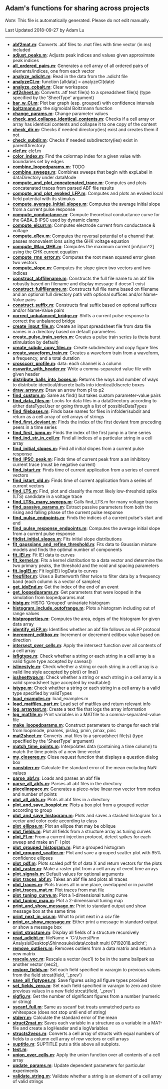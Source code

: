 ## Adam's functions for sharing across projects

*Note*: This file is automatically generated.  Please do not edit manually.

Last Updated 2018-09-27 by Adam Lu

***

- [**abf2mat.m**](https://github.com/blabuva/Adams_Functions/blob/master/abf2mat.m): Converts .abf files to .mat files with time vector (in ms) included
- [**adjust_peaks.m**](https://github.com/blabuva/Adams_Functions/blob/master/adjust_peaks.m): Adjusts peak indices and values given approximate peak indices
- [**all_ordered_pairs.m**](https://github.com/blabuva/Adams_Functions/blob/master/all_ordered_pairs.m): Generates a cell array of all ordered pairs of elements/indices, one from each vector
- [**analyze_adicht.m**](https://github.com/blabuva/Adams_Functions/blob/master/analyze_adicht.m): Read in the data from the .adicht file
- [**analyzeCI.m**](https://github.com/blabuva/Adams_Functions/blob/master/analyzeCI.m): function [alldata] = analyzeCI(date)	
- [**analyze_cobalt.m**](https://github.com/blabuva/Adams_Functions/blob/master/analyze_cobalt.m): Clear workspace
- [**atf2sheet.m**](https://github.com/blabuva/Adams_Functions/blob/master/atf2sheet.m): Converts .atf text file(s) to a spreadsheet file(s) (type specified by the 'SheetType' argument)
- [**bar_w_CI.m**](https://github.com/blabuva/Adams_Functions/blob/master/bar_w_CI.m): Plot bar graph (esp. grouped) with confidence intervals
- [**boltzmann.m**](https://github.com/blabuva/Adams_Functions/blob/master/boltzmann.m): the sigmoidal Boltzmann function
- [**change_params.m**](https://github.com/blabuva/Adams_Functions/blob/master/change_params.m): Change parameter values
- [**check_and_collapse_identical_contents.m**](https://github.com/blabuva/Adams_Functions/blob/master/check_and_collapse_identical_contents.m): Checks if a cell array or array has identical contents and collapse it to one copy of the content
- [**check_dir.m**](https://github.com/blabuva/Adams_Functions/blob/master/check_dir.m): Checks if needed directory(ies) exist and creates them if not
- [**check_subdir.m**](https://github.com/blabuva/Adams_Functions/blob/master/check_subdir.m): Checks if needed subdirectory(ies) exist in parentDirectory
- [**clcf.m**](https://github.com/blabuva/Adams_Functions/blob/master/clcf.m): clcf.m
- [**color_index.m**](https://github.com/blabuva/Adams_Functions/blob/master/color_index.m): Find the colormap index for a given value with boundaries set by edges
- [**combine_loopedparams.m**](https://github.com/blabuva/Adams_Functions/blob/master/combine_loopedparams.m): TODO
- [**combine_sweeps.m**](https://github.com/blabuva/Adams_Functions/blob/master/combine_sweeps.m): Combines sweeps that begin with expLabel in dataDirectory under dataMode
- [**compute_and_plot_concatenated_trace.m**](https://github.com/blabuva/Adams_Functions/blob/master/compute_and_plot_concatenated_trace.m): Computes and plots concatenated traces from parsed ABF file results
- [**compute_and_plot_evoked_LFP.m**](https://github.com/blabuva/Adams_Functions/blob/master/compute_and_plot_evoked_LFP.m): Computes and plots an evoked local field potential with its stimulus
- [**compute_average_initial_slopes.m**](https://github.com/blabuva/Adams_Functions/blob/master/compute_average_initial_slopes.m): Computes the average initial slope from a current pulse response
- [**compute_conductance.m**](https://github.com/blabuva/Adams_Functions/blob/master/compute_conductance.m): Compute theoretical conductance curve for the GABA_B IPSC used by dynamic clamp
- [**compute_elcurr.m**](https://github.com/blabuva/Adams_Functions/blob/master/compute_elcurr.m): Computes electrode current from conductance & voltage
- [**compute_eRev.m**](https://github.com/blabuva/Adams_Functions/blob/master/compute_eRev.m): Computes the reversal potential of a channel that passes monovalent ions using the GHK voltage equation
- [**compute_IMax_GHK.m**](https://github.com/blabuva/Adams_Functions/blob/master/compute_IMax_GHK.m): Computes the maximum current [mA/cm^2] using the GHK current equation
- [**compute_rms_error.m**](https://github.com/blabuva/Adams_Functions/blob/master/compute_rms_error.m): Computes the root mean squared error given two vectors
- [**compute_slope.m**](https://github.com/blabuva/Adams_Functions/blob/master/compute_slope.m): Computes the slope given two vectors and two indices
- [**construct_abffilename.m**](https://github.com/blabuva/Adams_Functions/blob/master/construct_abffilename.m): Constructs the full file name to an abf file robustly based on filename and display message if doesn't exist
- [**construct_fullfilename.m**](https://github.com/blabuva/Adams_Functions/blob/master/construct_fullfilename.m): Constructs full file name based on filename and an optional full directory path with optional suffices and/or Name-Value pairs
- [**construct_suffix.m**](https://github.com/blabuva/Adams_Functions/blob/master/construct_suffix.m): Constructs final suffix based on optional suffices and/or Name-Value pairs
- [**correct_unbalanced_bridge.m**](https://github.com/blabuva/Adams_Functions/blob/master/correct_unbalanced_bridge.m): Shifts a current pulse response to correct the unbalanced bridge
- [**create_input_file.m**](https://github.com/blabuva/Adams_Functions/blob/master/create_input_file.m): Create an input spreadsheet file from data file names in a directory based on default parameters
- [**create_pulse_train_series.m**](https://github.com/blabuva/Adams_Functions/blob/master/create_pulse_train_series.m): Creates a pulse train series (a theta burst stimulation by default)
- [**create_subdir_copy_files.m**](https://github.com/blabuva/Adams_Functions/blob/master/create_subdir_copy_files.m): Create subdirectory and copy figure files
- [**create_waveform_train.m**](https://github.com/blabuva/Adams_Functions/blob/master/create_waveform_train.m): Creates a waveform train from a waveform, a frequency, and a total duration
- [**crosscorr_profile.m**](https://github.com/blabuva/Adams_Functions/blob/master/crosscorr_profile.m): data: each channel is a column
- [**csvwrite_with_header.m**](https://github.com/blabuva/Adams_Functions/blob/master/csvwrite_with_header.m): Write a comma-separated value file with given header
- [**distribute_balls_into_boxes.m**](https://github.com/blabuva/Adams_Functions/blob/master/distribute_balls_into_boxes.m): Returns the ways and number of ways to distribute identical/discrete balls into identical/discrete boxes
- [**draw_arrow.m**](https://github.com/blabuva/Adams_Functions/blob/master/draw_arrow.m): Draw an arrow from p1 to p2
- [**find_custom.m**](https://github.com/blabuva/Adams_Functions/blob/master/find_custom.m): Same as find() but takes custom parameter-value pairs
- [**find_data_files.m**](https://github.com/blabuva/Adams_Functions/blob/master/find_data_files.m): Looks for data files in a dataDirectory according to either dataTypeUser or going through a list of possibleDataTypes
- [**find_filebases.m**](https://github.com/blabuva/Adams_Functions/blob/master/find_filebases.m): Finds base names for files in infolder/subdir and return as a cell array of cell arrays of strings
- [**find_first_deviant.m**](https://github.com/blabuva/Adams_Functions/blob/master/find_first_deviant.m): Finds the index of the first deviant from preceding peers in a time series
- [**find_first_jump.m**](https://github.com/blabuva/Adams_Functions/blob/master/find_first_jump.m): Finds the index of the first jump in a time series
- [**find_ind_str_in_cell.m**](https://github.com/blabuva/Adams_Functions/blob/master/find_ind_str_in_cell.m): Find all indices of a particular string in a cell array
- [**find_initial_slopes.m**](https://github.com/blabuva/Adams_Functions/blob/master/find_initial_slopes.m): Find all initial slopes from a current pulse response
- [**find_IPSC_peak.m**](https://github.com/blabuva/Adams_Functions/blob/master/find_IPSC_peak.m): Finds time of current peak from a an inhibitory current trace (must be negative current)
- [**find_istart.m**](https://github.com/blabuva/Adams_Functions/blob/master/find_istart.m): Finds time of current application from a series of current vectors
- [**find_istart_old.m**](https://github.com/blabuva/Adams_Functions/blob/master/find_istart_old.m): Finds time of current application from a series of current vectors
- [**find_LTS.m**](https://github.com/blabuva/Adams_Functions/blob/master/find_LTS.m): Find, plot and classify the most likely low-threshold spike (LTS) candidate in a voltage trace
- [**find_LTSs_many_sweeps.m**](https://github.com/blabuva/Adams_Functions/blob/master/find_LTSs_many_sweeps.m): Calls find_LTS.m for many voltage traces
- [**find_passive_params.m**](https://github.com/blabuva/Adams_Functions/blob/master/find_passive_params.m): Extract passive parameters from both the rising and falling phase of the current pulse response
- [**find_pulse_endpoints.m**](https://github.com/blabuva/Adams_Functions/blob/master/find_pulse_endpoints.m): Finds the indices of a current pulse's start and end
- [**find_pulse_response_endpoints.m**](https://github.com/blabuva/Adams_Functions/blob/master/find_pulse_response_endpoints.m): Computes the average initial slope from a current pulse response
- [**fitdist_initial_slopes.m**](https://github.com/blabuva/Adams_Functions/blob/master/fitdist_initial_slopes.m): Fits initial slope distributions
- [**fit_gaussians_and_refine_threshold.m**](https://github.com/blabuva/Adams_Functions/blob/master/fit_gaussians_and_refine_threshold.m): Fits data to Gaussian mixture models and finds the optimal number of components
- [**fit_IEI.m**](https://github.com/blabuva/Adams_Functions/blob/master/fit_IEI.m): Fit IEI data to curves
- [**fit_kernel.m**](https://github.com/blabuva/Adams_Functions/blob/master/fit_kernel.m): Fits a kernel distribution to a data vector and determine the two primary peaks, the threshold and the void and spacing parameters
- [**fit_logIEI.m**](https://github.com/blabuva/Adams_Functions/blob/master/fit_logIEI.m): Fit log(IEI) logData to curves
- [**freqfilter.m**](https://github.com/blabuva/Adams_Functions/blob/master/freqfilter.m): Uses a Butterworth filter twice to filter data by a frequency band (each column is a vector of samples)
- [**get_idxEnd.m**](https://github.com/blabuva/Adams_Functions/blob/master/get_idxEnd.m): Get the index of the end of an event
- [**get_loopedparams.m**](https://github.com/blabuva/Adams_Functions/blob/master/get_loopedparams.m): Get parameters that were looped in the simulation from loopedparams.mat
- [**histg.m**](https://github.com/blabuva/Adams_Functions/blob/master/histg.m): HISTG    'Grouped' univariate histogram
- [**histogram_include_outofrange.m**](https://github.com/blabuva/Adams_Functions/blob/master/histogram_include_outofrange.m): Plots a histogram including out of range values
- [**histproperties.m**](https://github.com/blabuva/Adams_Functions/blob/master/histproperties.m): Computes the area, edges of the histogram for given data array
- [**identify_eLFP.m**](https://github.com/blabuva/Adams_Functions/blob/master/identify_eLFP.m): Identifies whether an abf file follows an eLFP protocol
- [**increment_editbox.m**](https://github.com/blabuva/Adams_Functions/blob/master/increment_editbox.m): Increment or decrement editbox value based on direction
- [**intersect_over_cells.m**](https://github.com/blabuva/Adams_Functions/blob/master/intersect_over_cells.m): Apply the intersect function over all contents of a cell array
- [**isfigtype.m**](https://github.com/blabuva/Adams_Functions/blob/master/isfigtype.m): Check whether a string or each string in a cell array is a valid figure type accepted by saveas()
- [**islinestyle.m**](https://github.com/blabuva/Adams_Functions/blob/master/islinestyle.m): Check whether a string or each string in a cell array is a valid line style accepted by plot() or line()
- [**issheettype.m**](https://github.com/blabuva/Adams_Functions/blob/master/issheettype.m): Check whether a string or each string in a cell array is a valid spreadsheet type accepted by readtable()
- [**istype.m**](https://github.com/blabuva/Adams_Functions/blob/master/istype.m): Check whether a string or each string in a cell array is a valid type specified by validTypes
- [**load_examples.m**](https://github.com/blabuva/Adams_Functions/blob/master/load_examples.m): load_examples.m
- [**load_matfiles_part.m**](https://github.com/blabuva/Adams_Functions/blob/master/load_matfiles_part.m): Load set of matfiles and return relevant info
- [**log_arraytext.m**](https://github.com/blabuva/Adams_Functions/blob/master/log_arraytext.m): Create a text file that logs the array information
- [**log_matfile.m**](https://github.com/blabuva/Adams_Functions/blob/master/log_matfile.m): Print variables in a MATfile to a comma-separated-value file
- [**make_loopedparams.m**](https://github.com/blabuva/Adams_Functions/blob/master/make_loopedparams.m): Construct parameters to change for each trial from loopmode, pnames, pislog, pmin, pmax, pinc 
- [**mat2sheet.m**](https://github.com/blabuva/Adams_Functions/blob/master/mat2sheet.m): Converts .mat files to a spreadsheet file(s) (type specified by the 'SheetType' argument)
- [**match_time_points.m**](https://github.com/blabuva/Adams_Functions/blob/master/match_time_points.m): Interpolates data (containing a time column) to match the time points of a new time vector
- [**my_closereq.m**](https://github.com/blabuva/Adams_Functions/blob/master/my_closereq.m): Close request function that displays a question dialog box
- [**nanstderr.m**](https://github.com/blabuva/Adams_Functions/blob/master/nanstderr.m): Calculate the standard error of the mean excluding NaN values
- [**parse_abf.m**](https://github.com/blabuva/Adams_Functions/blob/master/parse_abf.m): Loads and parses an abf file
- [**parse_all_abfs.m**](https://github.com/blabuva/Adams_Functions/blob/master/parse_all_abfs.m): Parses all abf files in the directory
- [**piecelinspace.m**](https://github.com/blabuva/Adams_Functions/blob/master/piecelinspace.m): Generates a piece-wise linear row vector from nodes and number of points
- [**plot_all_abfs.m**](https://github.com/blabuva/Adams_Functions/blob/master/plot_all_abfs.m): Plots all abf files in a directory
- [**plot_and_save_boxplot.m**](https://github.com/blabuva/Adams_Functions/blob/master/plot_and_save_boxplot.m): Plots a box plot from a grouped vector according to group
- [**plot_and_save_histogram.m**](https://github.com/blabuva/Adams_Functions/blob/master/plot_and_save_histogram.m): Plots and saves a stacked histogram for a vector and color code according to class
- [**plot_ellipse.m**](https://github.com/blabuva/Adams_Functions/blob/master/plot_ellipse.m): Plot an ellipse that may be oblique
- [**plot_fields.m**](https://github.com/blabuva/Adams_Functions/blob/master/plot_fields.m): Plot all fields from a structure array as tuning curves
- [**plot_FI.m**](https://github.com/blabuva/Adams_Functions/blob/master/plot_FI.m): From a current injection protocol, detect spikes for each sweep and make an F-I plot
- [**plot_grouped_histogram.m**](https://github.com/blabuva/Adams_Functions/blob/master/plot_grouped_histogram.m): Plot a grouped histogram
- [**plot_grouped_scatter.m**](https://github.com/blabuva/Adams_Functions/blob/master/plot_grouped_scatter.m): Plot and save a grouped scatter plot with 95% confidence ellipses
- [**plot_pdf.m**](https://github.com/blabuva/Adams_Functions/blob/master/plot_pdf.m): Plots scaled pdf fit of data X and return vectors for the plots
- [**plot_raster.m**](https://github.com/blabuva/Adams_Functions/blob/master/plot_raster.m): Make a raster plot from a cell array of event time arrays
- [**plot_signals.m**](https://github.com/blabuva/Adams_Functions/blob/master/plot_signals.m): Default values for optional arguments
- [**plot_traces_abf.m**](https://github.com/blabuva/Adams_Functions/blob/master/plot_traces_abf.m): Takes an abf file and plots all traces
- [**plot_traces.m**](https://github.com/blabuva/Adams_Functions/blob/master/plot_traces.m): Plots traces all in one place, overlapped or in parallel
- [**plot_traces_mat.m**](https://github.com/blabuva/Adams_Functions/blob/master/plot_traces_mat.m): Plot traces from mat file
- [**plot_tuning_curve.m**](https://github.com/blabuva/Adams_Functions/blob/master/plot_tuning_curve.m): Plot a 1-dimensional tuning curve
- [**plot_tuning_map.m**](https://github.com/blabuva/Adams_Functions/blob/master/plot_tuning_map.m): Plot a 2-dimensional tuning map
- [**print_and_show_message.m**](https://github.com/blabuva/Adams_Functions/blob/master/print_and_show_message.m): Print to standard output and show message box at the same time
- [**print_next_in_csv.m**](https://github.com/blabuva/Adams_Functions/blob/master/print_next_in_csv.m): What to print next in a csv file
- [**print_or_show_message.m**](https://github.com/blabuva/Adams_Functions/blob/master/print_or_show_message.m): Either print a message in standard output or show a message box
- [**print_structure.m**](https://github.com/blabuva/Adams_Functions/blob/master/print_structure.m): Display all fields of a structure recursively
- [**read_adicht.m**](https://github.com/blabuva/Adams_Functions/blob/master/read_adicht.m): fileName = 'C:\Users\Pinn Analysis\Desktop\Shinnosuke\data\cobalt multi 07192018.adicht';
- [**remove_outliers.m**](https://github.com/blabuva/Adams_Functions/blob/master/remove_outliers.m): Removes outliers from a data matrix and return a new matrix
- [**rescale_vec.m**](https://github.com/blabuva/Adams_Functions/blob/master/rescale_vec.m): Rescale a vector (vec1) to be in the same ballpark as another vector (vec2),
- [**restore_fields.m**](https://github.com/blabuva/Adams_Functions/blob/master/restore_fields.m): Set each field specified in varargin to previous values from the field strcat(field, '_prev')
- [**save_all_figtypes.m**](https://github.com/blabuva/Adams_Functions/blob/master/save_all_figtypes.m): Save figures using all figure types provided
- [**set_fields_zero.m**](https://github.com/blabuva/Adams_Functions/blob/master/set_fields_zero.m): Set each field specified in varargin to zero and store previous values in a new field strcat(field, '_prev')
- [**sigfig.m**](https://github.com/blabuva/Adams_Functions/blob/master/sigfig.m): Get the number of significant figures from a number (numeric or string)
- [**sscanf_full.m**](https://github.com/blabuva/Adams_Functions/blob/master/sscanf_full.m): Same as sscanf but treats unmatched parts as whitespace (does not stop until end of string)
- [**stderr.m**](https://github.com/blabuva/Adams_Functions/blob/master/stderr.m): Calculate the standard error of the mean
- [**struct2mat.m**](https://github.com/blabuva/Adams_Functions/blob/master/struct2mat.m): Saves each variable in a structure as a variable in a MAT-file and create a logHeader and a logVariables
- [**structs2vecs.m**](https://github.com/blabuva/Adams_Functions/blob/master/structs2vecs.m): Converts a cell array of structs with equal numbers of fields to a column cell array of row vectors or cell arrays
- [**suptitle.m**](https://github.com/blabuva/Adams_Functions/blob/master/suptitle.m): SUPTITLE puts a title above all subplots.
- [**test.m**](https://github.com/blabuva/Adams_Functions/blob/master/test.m): 
- [**union_over_cells.m**](https://github.com/blabuva/Adams_Functions/blob/master/union_over_cells.m): Apply the union function over all contents of a cell array
- [**update_params.m**](https://github.com/blabuva/Adams_Functions/blob/master/update_params.m): Update dependent parameters for particular experiments
- [**validate_string.m**](https://github.com/blabuva/Adams_Functions/blob/master/validate_string.m): Validate whether a string is an element of a cell array of valid strings
